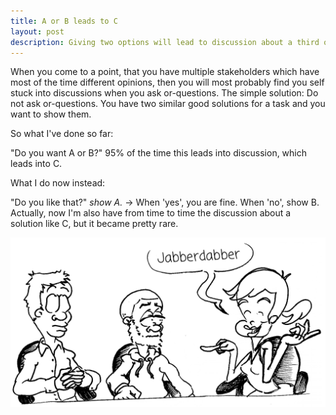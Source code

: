 ```yaml
---
title: A or B leads to C
layout: post
description: Giving two options will lead to discussion about a third option.
---
```


When you come to a point, that you have multiple stakeholders which have most of the time different opinions, then you will most probably find you self stuck into discussions when you ask or-questions. The simple solution: Do not ask or-questions. You have two similar good solutions for a task and you want to show them.

So what I've done so far:

"Do you want A or B?"
95% of the time this leads into discussion, which leads into C.

What I do now instead:

"Do you like that?" _show A._ -&gt; When 'yes', you are fine. When 'no', show B.
Actually, now I'm also have from time to time the discussion about a solution like C, but it became pretty rare.

![](/img/Meetings.png)